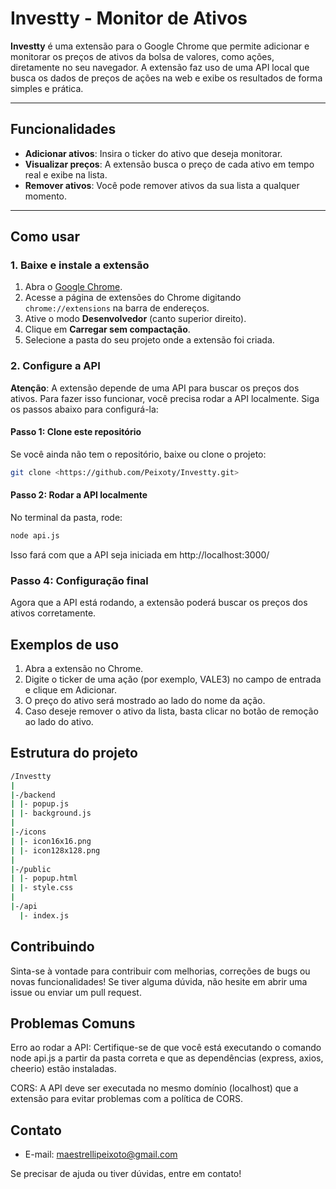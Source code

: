 # Investty - Monitor de Ativos

**Investty** é uma extensão para o Google Chrome que permite adicionar e monitorar os preços de ativos da bolsa de valores, como ações, diretamente no seu navegador. A extensão faz uso de uma API local que busca os dados de preços de ações na web e exibe os resultados de forma simples e prática.

---

## Funcionalidades

- **Adicionar ativos**: Insira o ticker do ativo que deseja monitorar.
- **Visualizar preços**: A extensão busca o preço de cada ativo em tempo real e exibe na lista.
- **Remover ativos**: Você pode remover ativos da sua lista a qualquer momento.
  
---

## Como usar

### 1. Baixe e instale a extensão

1. Abra o [Google Chrome](https://www.google.com/chrome/).
2. Acesse a página de extensões do Chrome digitando `chrome://extensions` na barra de endereços.
3. Ative o modo **Desenvolvedor** (canto superior direito).
4. Clique em **Carregar sem compactação**.
5. Selecione a pasta do seu projeto onde a extensão foi criada.

### 2. Configure a API

**Atenção**: A extensão depende de uma API para buscar os preços dos ativos. Para fazer isso funcionar, você precisa rodar a API localmente. Siga os passos abaixo para configurá-la:

#### Passo 1: Clone este repositório

Se você ainda não tem o repositório, baixe ou clone o projeto:

```bash
git clone <https://github.com/Peixoty/Investty.git>
```
#### Passo 2: Rodar a API localmente
No terminal da pasta, rode:
```bash
node api.js
```
Isso fará com que a API seja iniciada em http://localhost:3000/

### Passo 4: Configuração final
Agora que a API está rodando, a extensão poderá buscar os preços dos ativos corretamente.

## Exemplos de uso
1. Abra a extensão no Chrome.
2. Digite o ticker de uma ação (por exemplo, VALE3) no campo de entrada e clique em Adicionar.
3. O preço do ativo será mostrado ao lado do nome da ação.
4. Caso deseje remover o ativo da lista, basta clicar no botão de remoção ao lado do ativo.

## Estrutura do projeto
```bash
/Investty
|
|-/backend
| |- popup.js
| |- background.js
|
|-/icons
| |- icon16x16.png
| |- icon128x128.png
|
|-/public
| |- popup.html
| |- style.css
|
|-/api
  |- index.js
```

## Contribuindo
Sinta-se à vontade para contribuir com melhorias, correções de bugs ou novas funcionalidades! Se tiver alguma dúvida, não hesite em abrir uma issue ou enviar um pull request.

## Problemas Comuns
Erro ao rodar a API: Certifique-se de que você está executando o comando node api.js a partir da pasta correta e que as dependências (express, axios, cheerio) estão instaladas.

CORS: A API deve ser executada no mesmo domínio (localhost) que a extensão para evitar problemas com a política de CORS.

## Contato
- E-mail: maestrellipeixoto@gmail.com

Se precisar de ajuda ou tiver dúvidas, entre em contato!

